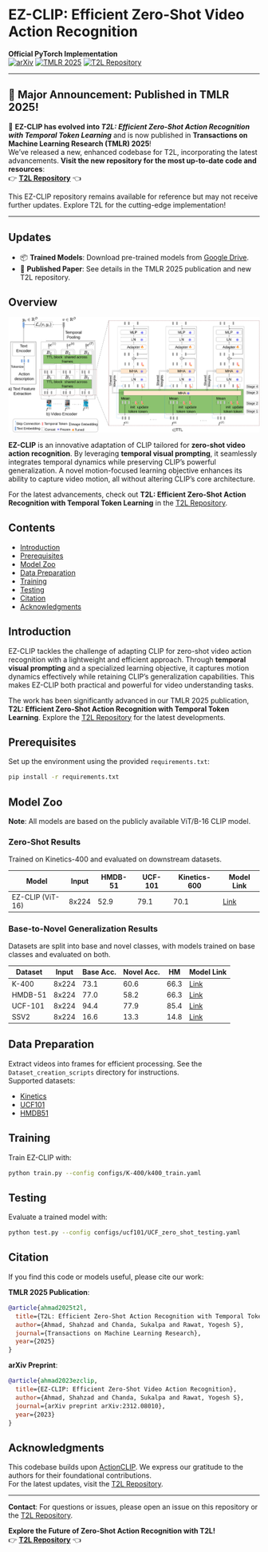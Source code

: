 # EZ-CLIP: Efficient Zero-Shot Video Action Recognition

**Official PyTorch Implementation**  
[![arXiv](https://img.shields.io/badge/arXiv-2312.08010-red)](https://arxiv.org/abs/2312.08010) [![TMLR 2025](https://img.shields.io/badge/Published-TMLR%202025-blue)](https://openreview.net/forum?id=xxxx) [![T2L Repository](https://img.shields.io/badge/New%20Repository-T2L-green)](https://github.com/Shahzadnit/T2L.git)

---

## 🚀 Major Announcement: Published in TMLR 2025!

🎉 **EZ-CLIP has evolved into *T2L: Efficient Zero-Shot Action Recognition with Temporal Token Learning*** and is now published in **Transactions on Machine Learning Research (TMLR) 2025**!  
We’ve released a new, enhanced codebase for T2L, incorporating the latest advancements. **Visit the new repository for the most up-to-date code and resources**:  
👉 [**T2L Repository**](https://github.com/Shahzadnit/T2L.git) 👈  

This EZ-CLIP repository remains available for reference but may not receive further updates. Explore T2L for the cutting-edge implementation!

---

## Updates
- 📦 **Trained Models**: Download pre-trained models from [Google Drive](https://drive.google.com/drive/folders/1OPt5cXSx-1u_hRXSpst94gMJ5P-c7uBS?usp=sharing).  
- 📄 **Published Paper**: See details in the TMLR 2025 publication and new T2L repository.

## Overview

![EZ-CLIP Architecture](T2L.jpg)

**EZ-CLIP** is an innovative adaptation of CLIP tailored for **zero-shot video action recognition**. By leveraging **temporal visual prompting**, it seamlessly integrates temporal dynamics while preserving CLIP’s powerful generalization. A novel motion-focused learning objective enhances its ability to capture video motion, all without altering CLIP’s core architecture.

For the latest advancements, check out **T2L: Efficient Zero-Shot Action Recognition with Temporal Token Learning** in the [T2L Repository](https://github.com/Shahzadnit/T2L.git).

## Contents
- [Introduction](#introduction)
- [Prerequisites](#prerequisites)
- [Model Zoo](#model-zoo)
- [Data Preparation](#data-preparation)
- [Training](#training)
- [Testing](#testing)
- [Citation](#citation)
- [Acknowledgments](#acknowledgments)

## Introduction
EZ-CLIP tackles the challenge of adapting CLIP for zero-shot video action recognition with a lightweight and efficient approach. Through **temporal visual prompting** and a specialized learning objective, it captures motion dynamics effectively while retaining CLIP’s generalization capabilities. This makes EZ-CLIP both practical and powerful for video understanding tasks.

The work has been significantly advanced in our TMLR 2025 publication, **T2L: Efficient Zero-Shot Action Recognition with Temporal Token Learning**. Explore the [T2L Repository](https://github.com/Shahzadnit/T2L.git) for the latest developments.

## Prerequisites
Set up the environment using the provided `requirements.txt`:
```bash
pip install -r requirements.txt
```

## Model Zoo
**Note**: All models are based on the publicly available ViT/B-16 CLIP model.

### Zero-Shot Results
Trained on Kinetics-400 and evaluated on downstream datasets.

| Model                | Input  | HMDB-51 | UCF-101 | Kinetics-600 | Model Link                                                                 |
|----------------------|--------|---------|---------|--------------|---------------------------------------------------------------------------|
| EZ-CLIP (ViT-16)     | 8x224  | 52.9    | 79.1    | 70.1         | [Link](https://drive.google.com/file/d/19QNGgaZjPyq0yz7XJGFccS7MV09KMY_K/view?usp=drive_link) |

### Base-to-Novel Generalization Results
Datasets are split into base and novel classes, with models trained on base classes and evaluated on both.

| Dataset   | Input  | Base Acc. | Novel Acc. | HM   | Model Link                                                                 |
|-----------|--------|-----------|------------|------|---------------------------------------------------------------------------|
| K-400     | 8x224  | 73.1      | 60.6       | 66.3 | [Link](https://drive.google.com/file/d/1q8rBkL0QKNTeJJihWkNUwm1eAGH_OY0U/view?usp=sharing) |
| HMDB-51   | 8x224  | 77.0      | 58.2       | 66.3 | [Link](https://drive.google.com/file/d/1hW2i6agAhpyFvoRgPcOki3coQHx-6oWN/view?usp=sharing) |
| UCF-101   | 8x224  | 94.4      | 77.9       | 85.4 | [Link](https://drive.google.com/file/d/16HTxwbqfi1N8BPVjfrvL6F_A4xLNt-zc/view?usp=sharing) |
| SSV2      | 8x224  | 16.6      | 13.3       | 14.8 | [Link](https://drive.google.com/file/d/1EtpET-s634JnHK7n57vrvqNpE7qH_dHq/view?usp=sharing) |

## Data Preparation
Extract videos into frames for efficient processing. See the `Dataset_creation_scripts` directory for instructions.  
Supported datasets:
- [Kinetics](https://deepmind.com/research/open-source/open-source-datasets/kinetics/)
- [UCF101](http://crcv.ucf.edu/data/UCF101.php)
- [HMDB51](http://serre-lab.clps.brown.edu/resource/hmdb-a-large-human-motion-database/)

## Training
Train EZ-CLIP with:
```bash
python train.py --config configs/K-400/k400_train.yaml
```

## Testing
Evaluate a trained model with:
```bash
python test.py --config configs/ucf101/UCF_zero_shot_testing.yaml
```

## Citation
If you find this code or models useful, please cite our work:

**TMLR 2025 Publication**:
```bibtex
@article{ahmad2025t2l,
  title={T2L: Efficient Zero-Shot Action Recognition with Temporal Token Learning},
  author={Ahmad, Shahzad and Chanda, Sukalpa and Rawat, Yogesh S},
  journal={Transactions on Machine Learning Research},
  year={2025}
}
```

**arXiv Preprint**:
```bibtex
@article{ahmad2023ezclip,
  title={EZ-CLIP: Efficient Zero-Shot Video Action Recognition},
  author={Ahmad, Shahzad and Chanda, Sukalpa and Rawat, Yogesh S},
  journal={arXiv preprint arXiv:2312.08010},
  year={2023}
}
```

## Acknowledgments
This codebase builds upon [ActionCLIP](https://github.com/sallymmx/ActionCLIP). We express our gratitude to the authors for their foundational contributions.  
For the latest updates, visit the [T2L Repository](https://github.com/Shahzadnit/T2L.git).

---

**Contact**: For questions or issues, please open an issue on this repository or the [T2L Repository](https://github.com/Shahzadnit/T2L.git).

**Explore the Future of Zero-Shot Action Recognition with T2L!**  
👉 [**T2L Repository**](https://github.com/Shahzadnit/T2L.git) 👈
